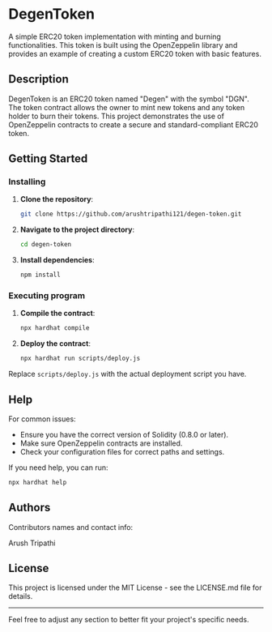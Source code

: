 # DegenToken

A simple ERC20 token implementation with minting and burning functionalities. This token is built using the OpenZeppelin library and provides an example of creating a custom ERC20 token with basic features.

## Description

DegenToken is an ERC20 token named "Degen" with the symbol "DGN". The token contract allows the owner to mint new tokens and any token holder to burn their tokens. This project demonstrates the use of OpenZeppelin contracts to create a secure and standard-compliant ERC20 token.

## Getting Started

### Installing

1. **Clone the repository**:
    ```bash
    git clone https://github.com/arushtripathi121/degen-token.git
    ```
2. **Navigate to the project directory**:
    ```bash
    cd degen-token
    ```
3. **Install dependencies**:
    ```bash
    npm install
    ```

### Executing program

1. **Compile the contract**:
    ```bash
    npx hardhat compile
    ```
2. **Deploy the contract**:
    ```bash
    npx hardhat run scripts/deploy.js
    ```

Replace `scripts/deploy.js` with the actual deployment script you have.

## Help

For common issues:

- Ensure you have the correct version of Solidity (0.8.0 or later).
- Make sure OpenZeppelin contracts are installed.
- Check your configuration files for correct paths and settings.

If you need help, you can run:
```bash
npx hardhat help
```

## Authors

Contributors names and contact info:

Arush Tripathi 

## License

This project is licensed under the MIT License - see the LICENSE.md file for details.

---

Feel free to adjust any section to better fit your project's specific needs.
